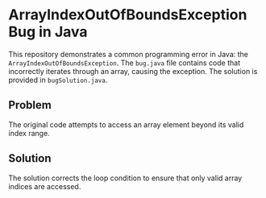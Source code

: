 # ArrayIndexOutOfBoundsException Bug in Java

This repository demonstrates a common programming error in Java: the `ArrayIndexOutOfBoundsException`. The `bug.java` file contains code that incorrectly iterates through an array, causing the exception.  The solution is provided in `bugSolution.java`.

## Problem

The original code attempts to access an array element beyond its valid index range.

## Solution

The solution corrects the loop condition to ensure that only valid array indices are accessed.